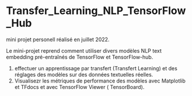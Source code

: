 # Transfer_Learning_NLP_TensorFlow_Hub
mini projet personell réalisé en juillet 2022.

Le mini-projet reprend comment utiliser divers modèles NLP text embedding pré-entraînés de TensorFlow et TensorFlow-hub.

1. effectuer un apprentissage par transfert (Transfert Learning) et des réglages des modèles sur des données textuelles réelles.
2. Visualisezr les métriques de performance des modèles avec Matplotlib et TFdocs et avec TensorFlow Viewer ( TensorBoard).
